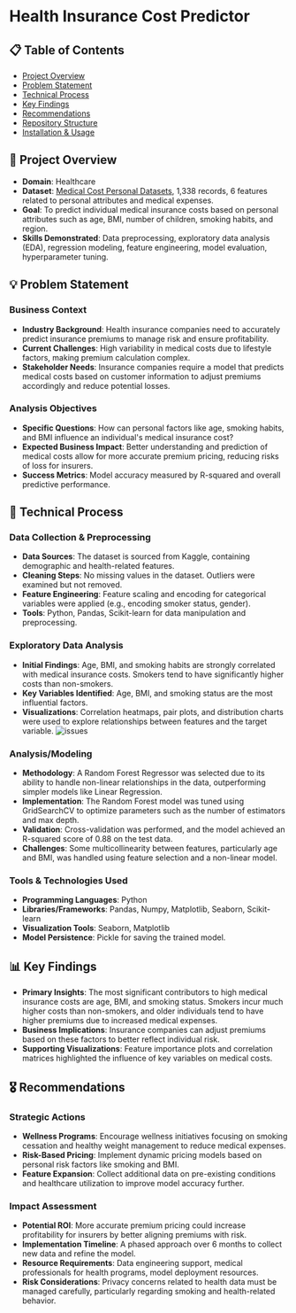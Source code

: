 # Health Insurance Cost Predictor

## 📋 Table of Contents
- [Project Overview](#project-overview)
- [Problem Statement](#problem-statement)
- [Technical Process](#technical-process)
- [Key Findings](#key-findings)
- [Recommendations](#recommendations)
- [Repository Structure](#repository-structure)
- [Installation & Usage](#installation--usage)

## 🎯 Project Overview
- **Domain**: Healthcare
- **Dataset**: [Medical Cost Personal Datasets](https://www.kaggle.com/mirichoi0218/insurance), 1,338 records, 6 features related to personal attributes and medical expenses.
- **Goal**: To predict individual medical insurance costs based on personal attributes such as age, BMI, number of children, smoking habits, and region.
- **Skills Demonstrated**: Data preprocessing, exploratory data analysis (EDA), regression modeling, feature engineering, model evaluation, hyperparameter tuning.

## 💡 Problem Statement

### Business Context
- **Industry Background**: Health insurance companies need to accurately predict insurance premiums to manage risk and ensure profitability.
- **Current Challenges**: High variability in medical costs due to lifestyle factors, making premium calculation complex.
- **Stakeholder Needs**: Insurance companies require a model that predicts medical costs based on customer information to adjust premiums accordingly and reduce potential losses.

### Analysis Objectives
- **Specific Questions**: How can personal factors like age, smoking habits, and BMI influence an individual's medical insurance cost?
- **Expected Business Impact**: Better understanding and prediction of medical costs allow for more accurate premium pricing, reducing risks of loss for insurers.
- **Success Metrics**: Model accuracy measured by R-squared and overall predictive performance.

## 🔧 Technical Process

### Data Collection & Preprocessing
- **Data Sources**: The dataset is sourced from Kaggle, containing demographic and health-related features.
- **Cleaning Steps**: No missing values in the dataset. Outliers were examined but not removed.
- **Feature Engineering**: Feature scaling and encoding for categorical variables were applied (e.g., encoding smoker status, gender).
- **Tools**: Python, Pandas, Scikit-learn for data manipulation and preprocessing.

### Exploratory Data Analysis
- **Initial Findings**: Age, BMI, and smoking habits are strongly correlated with medical insurance costs. Smokers tend to have significantly higher costs than non-smokers.
- **Key Variables Identified**: Age, BMI, and smoking status are the most influential factors.
- **Visualizations**: Correlation heatmaps, pair plots, and distribution charts were used to explore relationships between features and the target variable.
![issues]("link")


### Analysis/Modeling
- **Methodology**: A Random Forest Regressor was selected due to its ability to handle non-linear relationships in the data, outperforming simpler models like Linear Regression.
- **Implementation**: The Random Forest model was tuned using GridSearchCV to optimize parameters such as the number of estimators and max depth.
- **Validation**: Cross-validation was performed, and the model achieved an R-squared score of 0.88 on the test data.
- **Challenges**: Some multicollinearity between features, particularly age and BMI, was handled using feature selection and a non-linear model.

### Tools & Technologies Used
- **Programming Languages**: Python
- **Libraries/Frameworks**: Pandas, Numpy, Matplotlib, Seaborn, Scikit-learn
- **Visualization Tools**: Seaborn, Matplotlib
- **Model Persistence**: Pickle for saving the trained model.

## 📊 Key Findings
- **Primary Insights**: The most significant contributors to high medical insurance costs are age, BMI, and smoking status. Smokers incur much higher costs than non-smokers, and older individuals tend to have higher premiums due to increased medical expenses.
- **Business Implications**: Insurance companies can adjust premiums based on these factors to better reflect individual risk.
- **Supporting Visualizations**: Feature importance plots and correlation matrices highlighted the influence of key variables on medical costs.

## 🎖️ Recommendations

### Strategic Actions
- **Wellness Programs**: Encourage wellness initiatives focusing on smoking cessation and healthy weight management to reduce medical expenses.
- **Risk-Based Pricing**: Implement dynamic pricing models based on personal risk factors like smoking and BMI.
- **Feature Expansion**: Collect additional data on pre-existing conditions and healthcare utilization to improve model accuracy further.

### Impact Assessment
- **Potential ROI**: More accurate premium pricing could increase profitability for insurers by better aligning premiums with risk.
- **Implementation Timeline**: A phased approach over 6 months to collect new data and refine the model.
- **Resource Requirements**: Data engineering support, medical professionals for health programs, model deployment resources.
- **Risk Considerations**: Privacy concerns related to health data must be managed carefully, particularly regarding smoking and health-related behavior.
